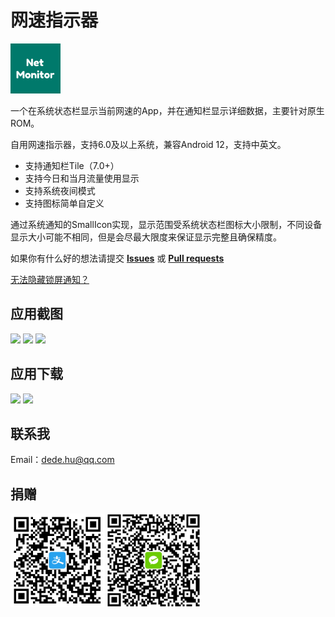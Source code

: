 # 网速指示器

<img height="80px" src="app/src/main/ic_launcher-playstore.png"/>

一个在系统状态栏显示当前网速的App，并在通知栏显示详细数据，主要针对原生ROM。

自用网速指示器，支持6.0及以上系统，兼容Android 12，支持中英文。

* 支持通知栏Tile（7.0+）
* 支持今日和当月流量使用显示
* 支持系统夜间模式
* 支持图标简单自定义

通过系统通知的SmallIcon实现，显示范围受系统状态栏图标大小限制，不同设备显示大小可能不相同，但是会尽最大限度来保证显示完整且确保精度。

如果你有什么好的想法请提交 [**Issues**](https://github.com/hushenghao/NativeTools/issues) 或 [**Pull requests**](https://github.com/hushenghao/NativeTools/pulls)

[无法隐藏锁屏通知？](./docs/hide_lock_notification.md)

## 应用截图

<img height="500px" src="https://assets.che300.com/wiki/2021-07-22/16269610882462412.png"/> <img height="500px" src="https://assets.che300.com/wiki/2021-07-22/16269610958174546.png"/> <img height="500px" src="https://assets.che300.com/wiki/2021-07-22/16269612711209232.png"/>

## 应用下载

[<img height="50px" src="https://static.coolapk.com/static/web/v8/images/header-logo.png"/>](https://www.coolapk.com/apk/com.dede.nativetools)
[<img height="50px" src="https://assets.che300.com/wiki/2021-07-22/16269394073576500.png"/>](https://play.google.com/store/apps/details?id=com.dede.nativetools)

## 联系我
Email：dede.hu@qq.com

## 捐赠
<img height="150px" src="app/src/main/res/drawable/alipay_payment_code.webp"/> <img height="150px" src="app/src/main/res/drawable/wx_payment_code.webp"/>